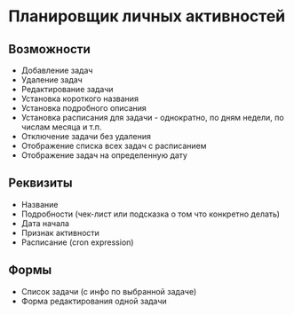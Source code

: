 # Планировщик личных активностей

## Возможности

- Добавление задач
- Удаление задач
- Редактирование задачи
- Установка короткого названия
- Установка подробного описания
- Установка расписания для задачи - однократно, по дням недели, по числам месяца и т.п.
- Отключение задачи без удаления
- Отображение списка всех задач с расписанием
- Отображение задач на определенную дату

## Реквизиты

- Название
- Подробности (чек-лист или подсказка о том что конкретно делать)
- Дата начала
- Признак активности
- Расписание (cron expression)

## Формы

- Список задачи (с инфо по выбранной задаче)
- Форма редактирования одной задачи